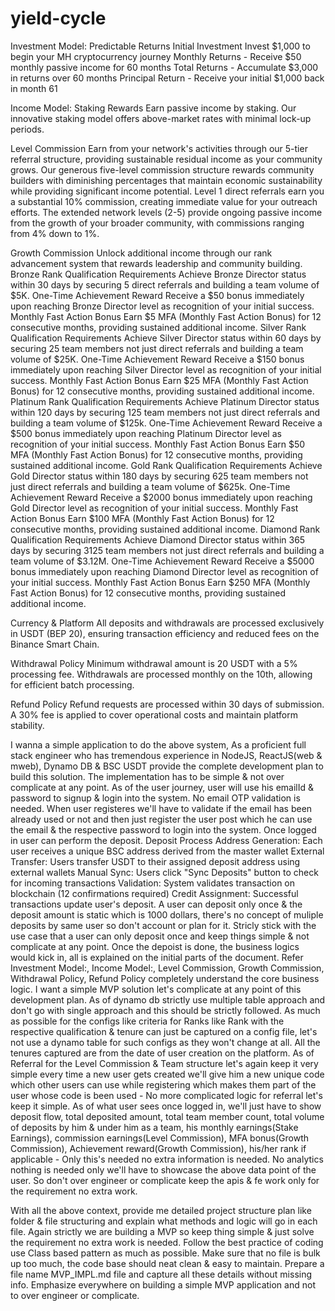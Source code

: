# yield-cycle

Investment Model: Predictable Returns
Initial Investment
Invest $1,000 to begin your MH cryptocurrency journey
Monthly Returns - Receive $50 monthly passive income for 60 months
Total Returns - Accumulate $3,000 in returns over 60 months
Principal Return - Receive your initial $1,000 back in month 61


Income Model:
Staking Rewards
Earn passive income by staking. Our innovative
staking model offers above-market
rates with minimal lock-up periods.

Level Commission
Earn from your network's activities
through our 5-tier referral
structure, providing sustainable
residual income as your
community grows.
    Our generous five-level commission structure rewards community
    builders with diminishing percentages that maintain economic
    sustainability while providing significant income potential.
    Level 1 direct referrals earn you a substantial 10% commission, creating
    immediate value for your outreach efforts.
    The extended network levels (2-5) provide ongoing passive income from
    the growth of your broader community, with commissions ranging from
    4% down to 1%.


Growth Commission
Unlock additional income through
our rank advancement system that
rewards leadership and community
building.
    Bronze Rank
        Qualification Requirements
            Achieve Bronze Director status
            within 30 days by securing 5 direct
            referrals and building a team
            volume of $5K.
        One-Time Achievement Reward
            Receive a $50 bonus immediately
            upon reaching Bronze Director
            level as recognition of your initial
            success.
        Monthly Fast Action Bonus
            Earn $5 MFA (Monthly Fast Action
            Bonus) for 12 consecutive months,
            providing sustained additional
            income.
    Silver Rank
        Qualification Requirements
            Achieve Silver Director status
            within 60 days by securing 25 team members not just
            direct referrals and building a team
            volume of $25K.
        One-Time Achievement Reward
            Receive a $150 bonus immediately
            upon reaching Silver Director
            level as recognition of your initial
            success.
        Monthly Fast Action Bonus
            Earn $25 MFA (Monthly Fast Action
            Bonus) for 12 consecutive months,
            providing sustained additional
            income.
    Platinum Rank
        Qualification Requirements
            Achieve Platinum Director status
            within 120 days by securing 125 team members not just
            direct referrals and building a team
            volume of $125k.
        One-Time Achievement Reward
            Receive a $500 bonus immediately
            upon reaching Platinum Director
            level as recognition of your initial
            success.
        Monthly Fast Action Bonus
            Earn $50 MFA (Monthly Fast Action
            Bonus) for 12 consecutive months,
            providing sustained additional
            income.
    Gold Rank
        Qualification Requirements
            Achieve Gold Director status
            within 180 days by securing 625 team members not just
            direct referrals and building a team
            volume of $625k.
        One-Time Achievement Reward
            Receive a $2000 bonus immediately
            upon reaching Gold Director
            level as recognition of your initial
            success.
        Monthly Fast Action Bonus
            Earn $100 MFA (Monthly Fast Action
            Bonus) for 12 consecutive months,
            providing sustained additional
            income.
    Diamond Rank
        Qualification Requirements
            Achieve Diamond Director status
            within 365 days by securing 3125 team members not just
            direct referrals and building a team
            volume of $3.12M.
        One-Time Achievement Reward
            Receive a $5000 bonus immediately
            upon reaching Diamond Director
            level as recognition of your initial
            success.
        Monthly Fast Action Bonus
            Earn $250 MFA (Monthly Fast Action
            Bonus) for 12 consecutive months,
            providing sustained additional
            income.

Currency & Platform
All deposits and withdrawals are
processed exclusively in USDT (BEP 20),
ensuring transaction efficiency and
reduced fees on the Binance Smart Chain.

Withdrawal Policy
Minimum withdrawal amount is 20 USDT
with a 5% processing fee. Withdrawals are
processed monthly on the 10th, allowing
for efficient batch processing.

Refund Policy
Refund requests are processed within 30
days of submission. A 30% fee is applied
to cover operational costs and maintain
platform stability.



I wanna a simple application to do the above system, As a proficient full stack engineer who has 
tremendous experience in NodeJS, ReactJS(web & mweb), Dynamo DB & BSC USDT provide the complete development plan to 
build this solution. The implementation has to be simple & not over complicate at any point. As of the user journey, user will use his emailId & password to signup & login into the system. No 
email OTP validation is needed. When user registeres we'll have to validate if the email has been
already used or not and then just register the user post which he can use the email & the respective password to login into the system. Once logged in user can perform the deposit. Deposit Process
Address Generation: Each user receives a unique BSC address derived from the master wallet
External Transfer: Users transfer USDT to their assigned deposit address using external wallets
Manual Sync: Users click "Sync Deposits" button to check for incoming transactions
Validation: System validates transaction on blockchain (12 confirmations required)
Credit Assignment: Successful transactions update user's deposit. 
A user can deposit only once & the deposit amount is static which is 1000 dollars, there's no concept of muliple deposits
by same user so don't account or plan for it. Stricly stick with the use case that a user can only deposit once and keep things simple & not complicate at any point. Once the depoist is done, the business logics would kick in, all is explained on the initial parts of the document. Refer Investment Model:, Income Model:, Level Commission, Growth Commission, Withdrawal Policy, Refund Policy completely understand the core business logic. I want a simple MVP solution let's complicate at any point of this development plan. As of dynamo db strictly use multiple table approach and don't go 
with single approach and this should be strictly followed. As much as possible for the configs like criteria for Ranks like Rank with the respective qualification & tenure can just be captured on a config file, let's not use a dynamo table for such configs as they won't change at all. All the tenures captured are from the date of user creation on the platform. As of Referral for the Level Commission & Team structure let's again keep it very simple every time a new user gets created we'll give him a new unique code which other users can use while registering which makes them part of the user whose code is been used - No more complicated logic for referral let's keep it simple. 
As of what user sees once logged in, we'll just have to show deposit flow, total deposited amount, total team member count, total volume of deposits by him & under him as a team, his monthly earnings(Stake Earnings), commission earnings(Level Commission), MFA bonus(Growth Commission), Achievement reward(Growth Commission), his/her rank if applicable - Only this's needed no extra information is needed. No analytics nothing is needed only we'll have to showcase the above data point of the user. So don't over engineer or complicate keep the apis & fe work only for the requirement no extra work. 

With all the above context, provide me detailed project structure plan like folder & file structuring and explain what methods and logic will go in each file. Again strictly we are building a MVP so keep thing simple & just solve the requirement no extra work is needed. Follow the best practice of coding use Class based pattern as much as possible. Make sure that no file is bulk up too much, the code base should neat clean & easy to maintain. Prepare a file name MVP_IMPL.md file and capture all these details without missing info. Emphasize everywhere on building a simple MVP application and not to over engineer or complicate. 